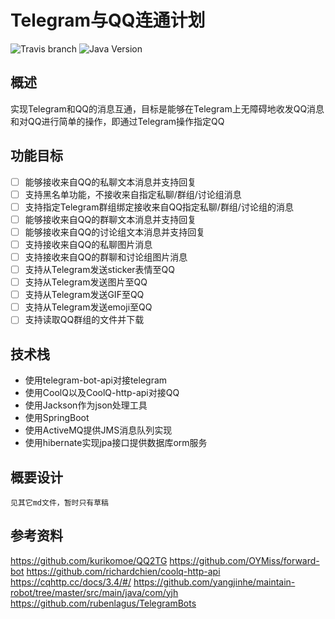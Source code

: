 # Telegram与QQ连通计划
![Travis branch](https://img.shields.io/travis/USER/REPO/BRANCH.svg)
![Java Version](https://img.shields.io/badge/java-1.8+-green.svg)
## 概述
实现Telegram和QQ的消息互通，目标是能够在Telegram上无障碍地收发QQ消息和对QQ进行简单的操作，即通过Telegram操作指定QQ

## 功能目标
- [ ] 能够接收来自QQ的私聊文本消息并支持回复
- [ ] 支持黑名单功能，不接收来自指定私聊/群组/讨论组消息
- [ ] 支持指定Telegram群组绑定接收来自QQ指定私聊/群组/讨论组的消息
- [ ] 能够接收来自QQ的群聊文本消息并支持回复
- [ ] 能够接收来自QQ的讨论组文本消息并支持回复
- [ ] 支持接收来自QQ的私聊图片消息
- [ ] 支持接收来自QQ的群聊和讨论组图片消息
- [ ] 支持从Telegram发送sticker表情至QQ
- [ ] 支持从Telegram发送图片至QQ
- [ ] 支持从Telegram发送GIF至QQ
- [ ] 支持从Telegram发送emoji至QQ
- [ ] 支持读取QQ群组的文件并下载

## 技术栈
- 使用telegram-bot-api对接telegram
- 使用CoolQ以及CoolQ-http-api对接QQ
- 使用Jackson作为json处理工具
- 使用SpringBoot
- 使用ActiveMQ提供JMS消息队列实现
- 使用hibernate实现jpa接口提供数据库orm服务

## 概要设计
    见其它md文件，暂时只有草稿

## 参考资料
https://github.com/kurikomoe/QQ2TG
https://github.com/OYMiss/forward-bot
https://github.com/richardchien/coolq-http-api
https://cqhttp.cc/docs/3.4/#/
https://github.com/yangjinhe/maintain-robot/tree/master/src/main/java/com/yjh
https://github.com/rubenlagus/TelegramBots